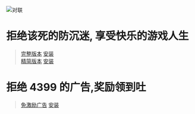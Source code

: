![对联](https://gitee.com/dsy4567/Fucking-Anti-Indulgence/raw/master/img2.jpeg)

# 拒绝该死的防沉迷, 享受快乐的游戏人生

> [完整版本](Fucking-Anti-Indulgence.md) [安装](Fucking-Anti-Indulgence.user.js)  
> [精简版本](Fucking-Anti-Indulgence-simplify.md) [安装](Fucking-Anti-Indulgence.user.js)

# 拒绝 4399 的广告,奖励领到吐

> [免激励广告](noads.md) [安装](noads.user.js)
